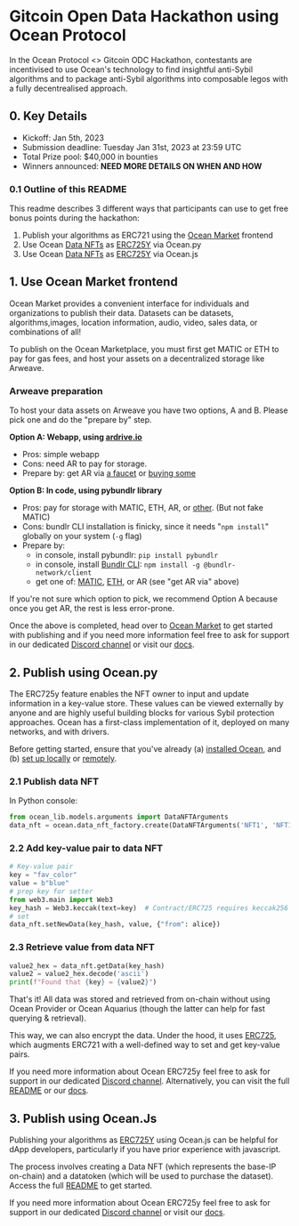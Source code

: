 # Gitcoin Open Data Hackathon using Ocean Protocol
In the Ocean Protocol <> Gitcoin ODC Hackathon, contestants are incentivised to use Ocean's technology to find insightful anti-Sybil algorithms and to package anti-Sybil algorithms into composable legos with a fully decentrealised approach.


## 0. Key Details

- Kickoff: Jan 5th, 2023
- Submission deadline: Tuesday Jan 31st, 2023 at 23:59 UTC
- Total Prize pool: $40,000 in bounties
- Winners announced: ____NEED MORE DETAILS ON WHEN AND HOW____

### 0.1 Outline of this README
This readme describes 3 different ways that participants can use to get free bonus points during the hackathon:

1. Publish your algorithms as ERC721 using the [Ocean Market](https://market.oceanprotocol.com/publish/1) frontend
2. Use Ocean [Data NFTs](https://docs.oceanprotocol.com/core-concepts/datanft-and-datatoken#what-is-a-data-nft) as [ERC725Y](https://github.com/ERC725Alliance/erc725/blob/main/docs/ERC-725.md) via Ocean.py
3. Use Ocean [Data NFTs](https://docs.oceanprotocol.com/core-concepts/datanft-and-datatoken#what-is-a-data-nft) as [ERC725Y](https://github.com/ERC725Alliance/erc725/blob/main/docs/ERC-725.md) via Ocean.js

## 1. Use Ocean Market frontend

Ocean Market provides a convenient interface for individuals and organizations to publish their data. Datasets can be datasets, algorithms,images, location information, audio, video, sales data, or combinations of all!

To publish on the Ocean Marketplace, you must first get MATIC or ETH to pay for gas fees, and host your assets on a decentralized storage like Arweave.

### Arweave preparation
To host your data assets on Arweave you have two options, A and B. Please pick one and do the "prepare by" step.

**Option A: Webapp, using [ardrive.io](https://www.ardrive.io)**
 - Pros: simple webapp
 - Cons: need AR to pay for storage.
 - Prepare by: get AR via [a faucet](https://faucet.arweave.net/) or [buying some](https://www.google.com/search?q=buy+arweave+tokens)

 **Option B: In code, using pybundlr library**
 - Pros: pay for storage with MATIC, ETH, AR, or [other](https://docs.bundlr.network/docs/currencies). (But not fake MATIC)
 - Cons: bundlr CLI installation is finicky, since it needs "`npm install`" globally on your system (`-g` flag)
 - Prepare by:
   - in console, install pybundlr: `pip install pybundlr`
   - in console, install [Bundlr CLI](https://docs.bundlr.network/docs/about/introduction): `npm install -g @bundlr-network/client`
   - get one of: [MATIC](https://polygon.technology/matic-token/), [ETH](https://ethereum.org/en/get-eth/), or AR (see "get AR via" above)

If you're not sure which option to pick, we recommend Option A because once you get AR, the rest is less error-prone.

Once the above is completed, head over to [Ocean Market](https://market.oceanprotocol.com/publish/1) to get started with publishing and if you need more information feel free to ask for support in our dedicated [Discord channel](https://discord.gg/JK4rq7KBGh) or visit our [docs](https://docs.oceanprotocol.com/using-ocean-market/marketplace-publish-data-asset).


## 2. Publish using Ocean.py
The ERC725y feature enables the NFT owner to input and update information in a key-value store. These values can be viewed externally by anyone and are highly useful building blocks for various Sybil protection approaches. Ocean has a first-class implementation of it, deployed on many networks, and with drivers. 

Before getting started, ensure that you've already (a) [installed Ocean](install.md), and (b) [set up locally](setup-local.md) or [remotely](setup-remote.md).


### 2.1 Publish data NFT

In Python console:
```python
from ocean_lib.models.arguments import DataNFTArguments
data_nft = ocean.data_nft_factory.create(DataNFTArguments('NFT1', 'NFT1'), alice)
```

### 2.2 Add key-value pair to data NFT

```python
# Key-value pair
key = "fav_color"
value = b"blue"
# prep key for setter
from web3.main import Web3
key_hash = Web3.keccak(text=key)  # Contract/ERC725 requires keccak256 hash
# set
data_nft.setNewData(key_hash, value, {"from": alice})
```

### 2.3 Retrieve value from data NFT

```python
value2_hex = data_nft.getData(key_hash)
value2 = value2_hex.decode('ascii')
print(f"Found that {key} = {value2}")
```

That's it! All data was stored and retrieved from on-chain without using Ocean Provider or Ocean Aquarius (though the latter can help for fast querying & retrieval).

This way, we can also encrypt the data. Under the hood, it uses [ERC725](https://erc725alliance.org/), which augments ERC721 with a well-defined way to set and get key-value pairs.

If you need more information about Ocean ERC725y feel free to ask for support in our dedicated [Discord channel](https://discord.gg/JK4rq7KBGh). Alternatively, you can visit the full [README](https://github.com/oceanprotocol/ocean.py/blob/main/READMEs/key-value-flow.md) or our [docs](https://docs.oceanprotocol.com/core-concepts/datanft-and-datatoken#implementation-in-ocean-protocol).


## 3. Publish using Ocean.Js
Publishing your algorithms as [ERC725Y](https://github.com/ERC725Alliance/erc725/blob/main/docs/ERC-725.md) using Ocean.js can be helpful for dApp developers, particularly if you have prior experience with javascript.

The process involves creating a Data NFT (which represents the base-IP on-chain) and a datatoken (which will be used to purchase the dataset). Access the full [README](https://github.com/oceanprotocol/ocean.py/blob/main/READMEs/key-value-flow.md) to get started.

If you need more information about Ocean ERC725y feel free to ask for support in our dedicated [Discord channel](https://discord.gg/JK4rq7KBGh) or visit our [docs](https://docs.oceanprotocol.com/core-concepts/datanft-and-datatoken#implementation-in-ocean-protocol).
